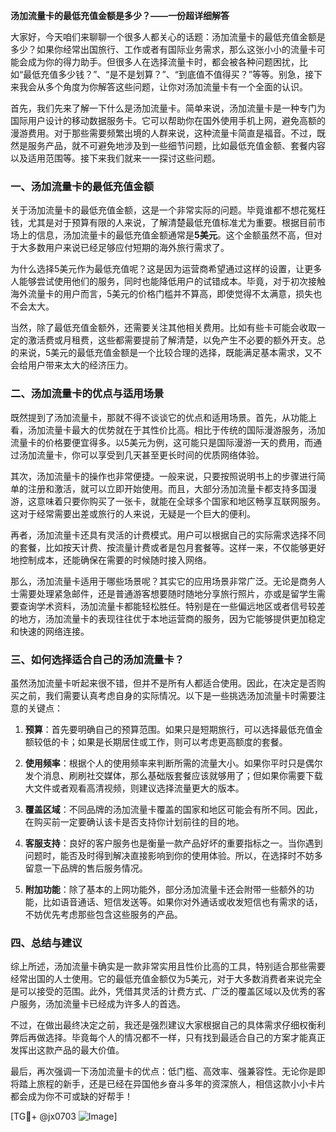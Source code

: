 **汤加流量卡的最低充值金额是多少？——一份超详细解答**

大家好，今天咱们来聊聊一个很多人都关心的话题：汤加流量卡的最低充值金额是多少？如果你经常出国旅行、工作或者有国际业务需求，那么这张小小的流量卡可能会成为你的得力助手。但很多人在选择流量卡时，都会被各种问题困扰，比如“最低充值多少钱？”、“是不是划算？”、“到底值不值得买？”等等。别急，接下来我会从多个角度为你解答这些问题，让你对汤加流量卡有一个全面的认识。

首先，我们先来了解一下什么是汤加流量卡。简单来说，汤加流量卡是一种专门为国际用户设计的移动数据服务卡。它可以帮助你在国外使用手机上网，避免高额的漫游费用。对于那些需要频繁出境的人群来说，这种流量卡简直是福音。不过，既然是服务产品，就不可避免地涉及到一些细节问题，比如最低充值金额、套餐内容以及适用范围等。接下来我们就来一一探讨这些问题。

### 一、汤加流量卡的最低充值金额

关于汤加流量卡的最低充值金额，这是一个非常实际的问题。毕竟谁都不想花冤枉钱，尤其是对于预算有限的人来说，了解清楚最低充值标准尤为重要。根据目前市场上的信息，汤加流量卡的最低充值金额通常是**5美元**。这个金额虽然不高，但对于大多数用户来说已经足够应付短期的海外旅行需求了。

为什么选择5美元作为最低充值呢？这是因为运营商希望通过这样的设置，让更多人能够尝试使用他们的服务，同时也能降低用户的试错成本。毕竟，对于初次接触海外流量卡的用户而言，5美元的价格门槛并不算高，即使觉得不太满意，损失也不会太大。

当然，除了最低充值金额外，还需要关注其他相关费用。比如有些卡可能会收取一定的激活费或月租费，这些都需要提前了解清楚，以免产生不必要的额外开支。总的来说，5美元的最低充值金额是一个比较合理的选择，既能满足基本需求，又不会给用户带来太大的经济压力。

### 二、汤加流量卡的优点与适用场景

既然提到了汤加流量卡，那就不得不谈谈它的优点和适用场景。首先，从功能上看，汤加流量卡最大的优势就在于其性价比高。相比于传统的国际漫游服务，汤加流量卡的价格要便宜得多。以5美元为例，这可能只是国际漫游一天的费用，而通过汤加流量卡，你可以享受到几天甚至更长时间的优质网络体验。

其次，汤加流量卡的操作也非常便捷。一般来说，只要按照说明书上的步骤进行简单的注册和激活，就可以立即开始使用。而且，大部分汤加流量卡都支持多国漫游，这意味着只要你购买了一张卡，就能在全球多个国家和地区畅享互联网服务。这对于经常需要出差或旅行的人来说，无疑是一个巨大的便利。

再者，汤加流量卡还具有灵活的计费模式。用户可以根据自己的实际需求选择不同的套餐，比如按天计费、按流量计费或者是包月套餐等。这样一来，不仅能够更好地控制成本，还能确保在需要的时候随时接入网络。

那么，汤加流量卡适用于哪些场景呢？其实它的应用场景非常广泛。无论是商务人士需要处理紧急邮件，还是普通游客想要随时随地分享旅行照片，亦或是留学生需要查询学术资料，汤加流量卡都能轻松胜任。特别是在一些偏远地区或者信号较差的地方，汤加流量卡的表现往往优于本地运营商的服务，因为它能够提供更加稳定和快速的网络连接。

### 三、如何选择适合自己的汤加流量卡？

虽然汤加流量卡听起来很不错，但并不是所有人都适合使用。因此，在决定是否购买之前，我们需要认真考虑自身的实际情况。以下是一些挑选汤加流量卡时需要注意的关键点：

1. **预算**：首先要明确自己的预算范围。如果只是短期旅行，可以选择最低充值金额较低的卡；如果是长期居住或工作，则可以考虑更高额度的套餐。

2. **使用频率**：根据个人的使用频率来判断所需的流量大小。如果你平时只是偶尔发个消息、刷刷社交媒体，那么基础版套餐应该就够用了；但如果你需要下载大文件或者观看高清视频，则建议选择流量更大的版本。

3. **覆盖区域**：不同品牌的汤加流量卡覆盖的国家和地区可能会有所不同。因此，在购买前一定要确认该卡是否支持你计划前往的目的地。

4. **客服支持**：良好的客户服务也是衡量一款产品好坏的重要指标之一。当你遇到问题时，能否及时得到解决直接影响到你的使用体验。所以，在选择时不妨多留意一下品牌的售后服务情况。

5. **附加功能**：除了基本的上网功能外，部分汤加流量卡还会附带一些额外的功能，比如语音通话、短信发送等。如果你对外通话或收发短信也有需求的话，不妨优先考虑那些包含这些服务的产品。

### 四、总结与建议

综上所述，汤加流量卡确实是一款非常实用且性价比高的工具，特别适合那些需要经常出国的人士使用。它的最低充值金额仅为5美元，对于大多数消费者来说完全是可以接受的范围。此外，凭借其灵活的计费方式、广泛的覆盖区域以及优秀的客户服务，汤加流量卡已经成为许多人的首选。

不过，在做出最终决定之前，我还是强烈建议大家根据自己的具体需求仔细权衡利弊后再做选择。毕竟每个人的情况都不一样，只有找到最适合自己的方案才能真正发挥出这款产品的最大价值。

最后，再次强调一下汤加流量卡的优点：低门槛、高效率、强兼容性。无论你是即将踏上旅程的新手，还是已经在异国他乡奋斗多年的资深旅人，相信这款小小卡片都会成为你不可或缺的好帮手！

[TG💪+ @jx0703 ![Image](https://github.com/user-attachments/assets/dbca1d08-cadb-493c-b0ec-ad6f7a83f270)]